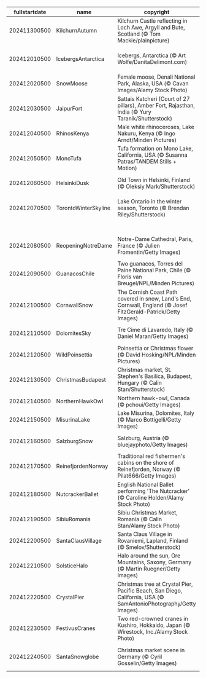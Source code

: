 |fullstartdate|name|copyright|title|image|
|--|--|--|--|--|
202411300500|KilchurnAutumn|Kilchurn Castle reflecting in Loch Awe, Argyll and Bute, Scotland (© Tom Mackie/plainpicture)|Reflecting Scotland's heritage|![](/en-CA/2024/12/202411300500KilchurnAutumn.jpg)|
202412010500|IcebergsAntarctica|Icebergs, Antarctica (© Art Wolfe/DanitaDelimont.com)|Protecting the last great wilderness|![](/en-CA/2024/12/202412010500IcebergsAntarctica.jpg)|
202412020500|SnowMoose|Female moose, Denali National Park, Alaska, USA (© Cavan Images/Alamy Stock Photo)|A wild stare|![](/en-CA/2024/12/202412020500SnowMoose.jpg)|
202412030500|JaipurFort|Sattais Katcheri (Court of 27 pillars), Amber Fort, Rajasthan, India (© Yury Taranik/Shutterstock)|A pillared legacy|![](/en-CA/2024/12/202412030500JaipurFort.jpg)|
202412040500|RhinosKenya|Male white rhinoceroses, Lake Nakuru, Kenya (© Ingo Arndt/Minden Pictures)|On the frontline of extinction|![](/en-CA/2024/12/202412040500RhinosKenya.jpg)|
202412050500|MonoTufa|Tufa formation on Mono Lake, California, USA (© Susanna Patras/TANDEM Stills + Motion)|The rise of tufa|![](/en-CA/2024/12/202412050500MonoTufa.jpg)|
202412060500|HelsinkiDusk|Old Town in Helsinki, Finland (© Oleksiy Mark/Shutterstock)|Happy birthday, Finland!|![](/en-CA/2024/12/202412060500HelsinkiDusk.jpg)|
202412070500|TorontoWinterSkyline|Lake Ontario in the winter season, Toronto (© Brendan Riley/Shutterstock)|Where water meets winter|![](/en-CA/2024/12/202412070500TorontoWinterSkyline.jpg)|
||||![](/en-CA/2024/12/.jpg)|
202412080500|ReopeningNotreDame|Notre-Dame Cathedral, Paris, France (© Julien Fromentin/Getty Images)|The comeback of Notre-Dame|![](/en-CA/2024/12/202412080500ReopeningNotreDame.jpg)|
202412090500|GuanacosChile|Two guanacos, Torres del Paine National Park, Chile (© Floris van Breugel/NPL/Minden Pictures)|Attitude and altitude|![](/en-CA/2024/12/202412090500GuanacosChile.jpg)|
202412100500|CornwallSnow|The Cornish Coast Path covered in snow, Land's End, Cornwall, England (© Josef FitzGerald-Patrick/Getty Images)|The end? Not quite.|![](/en-CA/2024/12/202412100500CornwallSnow.jpg)|
202412110500|DolomitesSky|Tre Cime di Lavaredo, Italy (© Daniel Maran/Getty Images)|The triumphant trio|![](/en-CA/2024/12/202412110500DolomitesSky.jpg)|
202412120500|WildPoinsettia|Poinsettia or Christmas flower (© David Hosking/NPL/Minden Pictures)|'Red-y' for the holidays|![](/en-CA/2024/12/202412120500WildPoinsettia.jpg)|
202412130500|ChristmasBudapest|Christmas market, St. Stephen's Basilica, Budapest, Hungary (© Calin Stan/Shutterstock)|Advent at the basilica|![](/en-CA/2024/12/202412130500ChristmasBudapest.jpg)|
202412140500|NorthernHawkOwl|Northern hawk-owl, Canada (© pchoui/Getty Images)|'Hoo' said that?|![](/en-CA/2024/12/202412140500NorthernHawkOwl.jpg)|
202412150500|MisurinaLake|Lake Misurina, Dolomites, Italy (© Marco Bottigelli/Getty Images)|A lake of tears|![](/en-CA/2024/12/202412150500MisurinaLake.jpg)|
202412160500|SalzburgSnow|Salzburg, Austria (© bluejayphoto/Getty Images)|Twinkling streets and icy peaks|![](/en-CA/2024/12/202412160500SalzburgSnow.jpg)|
202412170500|ReinefjordenNorway|Traditional red fishermen's cabins on the shore of Reinefjorden, Norway (© Pilat666/Getty Images)|A shore to adore|![](/en-CA/2024/12/202412170500ReinefjordenNorway.jpg)|
202412180500|NutcrackerBallet|English National Ballet performing 'The Nutcracker' (© Caroline Holden/Alamy Stock Photo)|Yule really love this ballet|![](/en-CA/2024/12/202412180500NutcrackerBallet.jpg)|
202412190500|SibiuRomania|Sibiu Christmas Market, Romania (© Calin Stan/Alamy Stock Photo)|Twinkle town|![](/en-CA/2024/12/202412190500SibiuRomania.jpg)|
202412200500|SantaClausVillage|Santa Claus Village in Rovaniemi, Lapland, Finland (© Smelov/Shutterstock)|He's coming to town...|![](/en-CA/2024/12/202412200500SantaClausVillage.jpg)|
202412210500|SolsticeHalo|Halo around the sun, Ore Mountains, Saxony, Germany (© Martin Ruegner/Getty Images)|Midwinter wonderland|![](/en-CA/2024/12/202412210500SolsticeHalo.jpg)|
202412220500|CrystalPier|Christmas tree at Crystal Pier, Pacific Beach, San Diego, California, USA (© SamAntonioPhotography/Getty Images)|Surf, sand and Santa|![](/en-CA/2024/12/202412220500CrystalPier.jpg)|
202412230500|FestivusCranes|Two red-crowned cranes in Kushiro, Hokkaido, Japan (© Wirestock, Inc./Alamy Stock Photo)|Ready to let off some steam?|![](/en-CA/2024/12/202412230500FestivusCranes.jpg)|
202412240500|SantaSnowglobe|Christmas market scene in Germany (© Cyril Gosselin/Getty Images)|Have yourself a very merry Christmas!|![](/en-CA/2024/12/202412240500SantaSnowglobe.jpg)|
